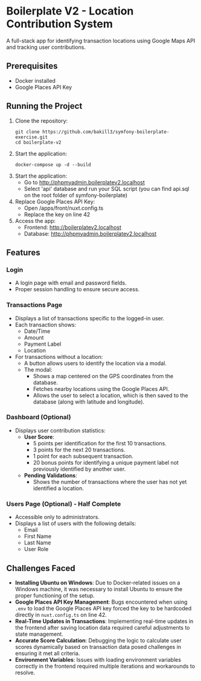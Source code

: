 # Boilerplate V2 - Location Contribution System

A full-stack app for identifying transaction locations using Google Maps API and tracking user contributions.

## Prerequisites

- Docker installed
- Google Places API Key

## Running the Project

1. Clone the repository:
   ```
   git clone https://github.com/bakill3/symfony-boilerplate-exercise.git
   cd boilerplate-v2
   ```
2. Start the application:
   ```
   docker-compose up -d --build
   ```
3. Start the application:
   - Go to http://phpmyadmin.boilerplatev2.localhost
   - Select 'api' database and run your SQL script (you can find api.sql on the root folder of symfony-boilerplate)
4. Replace Google Places API Key:
   - Open /apps/front/nuxt.config.ts
   - Replace the key on line 42
5. Access the app:
   - Frontend: http://boilerplatev2.localhost
   - Database: http://phpmyadmin.boilerplatev2.localhost

## Features

### Login
- A login page with email and password fields.
- Proper session handling to ensure secure access.

### Transactions Page
- Displays a list of transactions specific to the logged-in user.
- Each transaction shows:
  - Date/Time
  - Amount
  - Payment Label
  - Location
- For transactions without a location:
  - A button allows users to identify the location via a modal.
  - The modal:
    - Shows a map centered on the GPS coordinates from the database.
    - Fetches nearby locations using the Google Places API.
    - Allows the user to select a location, which is then saved to the database (along with latitude and longitude).

### Dashboard (Optional)
- Displays user contribution statistics:
  - **User Score**: 
    - 5 points per identification for the first 10 transactions.
    - 3 points for the next 20 transactions.
    - 1 point for each subsequent transaction.
    - 20 bonus points for identifying a unique payment label not previously identified by another user.
  - **Pending Validations**:
    - Shows the number of transactions where the user has not yet identified a location.

### Users Page (Optional) - Half Complete 
- Accessible only to administrators.
- Displays a list of users with the following details:
  - Email
  - First Name
  - Last Name
  - User Role

## Challenges Faced

- **Installing Ubuntu on Windows**: Due to Docker-related issues on a Windows machine, it was necessary to install Ubuntu to ensure the proper functioning of the setup.
- **Google Places API Key Management**: Bugs encountered when using `.env` to load the Google Places API key forced the key to be hardcoded directly in `nuxt.config.ts` on line 42.
- **Real-Time Updates in Transactions**: Implementing real-time updates in the frontend after saving location data required careful adjustments to state management.
- **Accurate Score Calculation**: Debugging the logic to calculate user scores dynamically based on transaction data posed challenges in ensuring it met all criteria.
- **Environment Variables**: Issues with loading environment variables correctly in the frontend required multiple iterations and workarounds to resolve.

